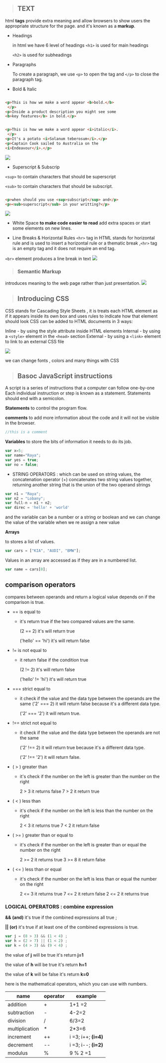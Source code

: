 > ## TEXT

html **tags** provide extra meaning
and allow browsers to show users the
appropriate structure for the page. and it's known as a **markup**.
 * Headings 

    in html we have 6 level of headings
    `<h1>` is used for main headings

    `<h2>` is used for subheadings

* Paragraphs

   To create a paragraph, we use `<p>` to open the
tag and `</p>` to close the paragraph tag.


* Bold & Italic
```html

<p>This is how we make a word appear <b>bold.</b>
 </p>
<p>Inside a product description you might see some
<b>key features</b> in bold.</p>

```
```html

<p>This is how we make a word appear <i>italic</i>.
 </p>
<p>It's a potato <i>Solanum teberosum</i>.</p>
<p>Captain Cook sailed to Australia on the
<i>Endeavour</i>.</p>
```
![](https://www.web4college.com/html/socialImages/html-text-formatting.png)

* Superscript & Subscrip

`<sup>` to contain characters that
should be superscript 

`<sub>` to
contain characters that should
be subscript. 


```html

<p>when should you use <sup>subscript</sup> and</p>
<p><sub>superscript</sub> in your writting?</p>
```
![](https://getproofed.com/wp-content/uploads/2020/07/21-How-and-When-to-Use-Subscript-and-Superscript-1024x537.png)


* White Space **to make code easier to
read**
add extra spaces or start some
elements on new lines.

* Line Breaks & Horizontal Rules
 `<hr>` tag in HTML stands for horizontal rule and is used to insert a horizontal rule or a thematic break ,`<hr>` tag is an empty tag and it does not require an end tag.

 `<br>` element produces a line break in text
 ![](https://images.slideplayer.com/22/6409318/slides/slide_3.jpg)

  > ### Semantic Markup
  introduces meaning to the web page rather than just presentation.
  ![](https://internetingishard.netlify.app/html-sectioning-elements-00c3fd.a9d1b00b.png)


  > ## Introducing CSS
  CSS stands for Cascading Style Sheets , it is treats each HTML element as if it appears inside
its own box and uses rules to indicate how that
element should look
CSS can be added to HTML documents in 3 ways:

Inline - by using the style attribute inside HTML elements
Internal - by using a `<style>` element in the `<head>` section
External - by using a `<link>` element to link to an external CSS file

![](https://startingelectronics.org/tutorials/arduino/ethernet-shield-web-server-tutorial/CSS-introduction/CSS-HTML-markup-ex1.png)

we can change fonts , colors and many things with CSS

> ## Basoc JavaScript instructions

A script is a series of instructions that a computer can follow one-by-one
Each individual instruction or step is known as a statement. 
Statements should end with a semicolon. 

**Statements** to control the program flow.

**comments** to add more information about the code and it will not be visible in the browser.
```js
//this is a comment
```

**Variables** to store the bits of information it 
needs to do its job.
```js
var x=5;
var name="Raya";
var yes = true;
var no = false;
```
* STRING OPERATORS  : which can be used on string values, the concatenation operator (+) concatenates two string values together, returning another string that is the union of the two operand strings
```js
var n1 = "Raya";
var n2 = "Lobany";
var full-n = n1 + n2;
var direc = 'hello' + 'world'
```
and the variable can be a number or a string or boolean and we can change the value of the variable when we re assign a new value


**Arrays**

to stores a list of values.
```js
var cars = ["KIA", "AUDI", "BMW"];
```
Values in an array are accessed as if they are in 
a numbered list.
```js
var name = cars[0];
```
## comparison operators
compares between operands and return a logical value depends on if the comparison is true.
* == is equal to
   * it's return true if the two compared values are the same.
   
       (2 == 2) it's will return true

       ('hello' == 'hi') it's will return false 

* != is not equal to 
   * it return false if the condition true 

      (2 != 2) it's will return false

       ('hello' != 'hi') it's will return true


* === strict equal to
   * it check if the value and the data type between the operands are the same
('2' === 2) it will return false because it's a different data type.

     ('2' === '2') it will return true.


* !== strict not equal to
   * it check if the value and the data type between the operands are not the same

     ('2' !== 2) it will return true because it's a different data type.

     ('2' !== '2') it will return false.

* ( > ) greater than
   * it's check if the number on the left is greater than the number on the right 

      2 > 3 it returns false
      7 > 2 it return true
    

* ( < ) less than
   *  it's check if the number on the left is less than the number on the right 

      2 < 3 it returns true
      7 < 2 it return false


* ( >= ) greater than or equal to
   *  it's check if the number on the left is greater than or equal the number on the right 

      2 >= 2 it returns true
      3 >= 8 it return false

* ( <= ) less than or equal
   *  it's check if the number on the left is less than or equal the number on the right 

      2 <= 3 it returns true
      7 <= 2 it return false
      2 <= 2 it returns true



###  LOGICAL OPERATORS  :  combine expression 

**&&**  **(and)** it's true if the combined expressions all true ;

**||** **(or)** it's true if at least one of the combined expressions is true.

```js
var j = (8 > 3) && (1 < 4) ;
var h = (2 > 7) || (1 < 2) ;
var k = (4 > 3) && (9 < 4) ;
```
the value of **j** will be true it's return  **j=1** 

the value of **h** will be true it's return  **h=1** 

the value of **k** will be false it's return  **k=0** 

here is the mathematical 
operators, which you can use with numbers.

| name    |  operator   |  example  |
|   -  |  -   | -   |
| addition   |  +  | 1+1 =2 |
| subtraction    |  -   |  4-2=2  |
|division     |    / |  6/3=2  |
| multiplication | *    |2*3=6     |
|  increment |   ++  |   i =3; i++; **(i=4)** |
|  decrement |  --   | i =3; i--;  **(i=2)**    |
| modulus  |   %  | 9 % 2 =1   |













